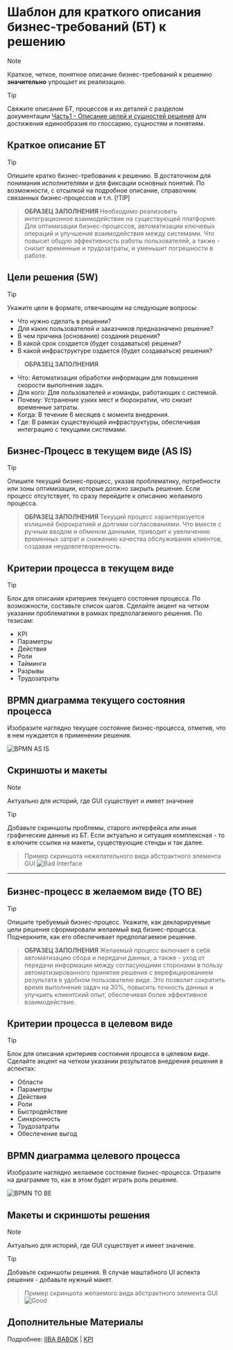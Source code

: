 # Шаблон для краткого описания бизнес-требований (БТ) к решению
> [!NOTE]
>Краткое, четкое, понятное описание бизнес-требований к решению **значительно** упрощает их реализацию.

>[!TIP]
>Свяжите описание БТ, процессов и их деталей с разделом документации [Часть1 - Описание целей и сущностей решения](https://github.com/archdocspec/featuredocumentation/blob/main/FeatureTemplate/1_TEMPLATE_Solution_Description_Objectives_Entities.md "Описание целей и сущностей решения") для достижения единообразия по глоссарию, сущностям и понятиям.



## Краткое описание БТ
>[!TIP]
>Опишите кратко бизнес-требования к решению. В достаточном для понимания исполнителями и для фиксации основных понятий. По возможности, с отсылкой на подробное описание, справочник связанных бизнес-процессов и т.п.
>[!TIP]

>**ОБРАЗЕЦ ЗАПОЛНЕНИЯ**
Необходимо реализовать интеграционное взаимодействие на существующей платформе.
Для оптимизации бизнес-процессов, автоматизации ключевых операций и улучшения взаимодействия между системами.
Что повысит общую эффективность работы пользователей, а также - снизит временные и трудозатраты, и уменьшит погрешности в работе.

## Цели решения (5W)

>[!TIP]
>Укажите цели в формате, отвечающем на следующие вопросы:

- Что нужно сделать в решении?
- Для каких пользователей и заказчиков предназначено решение?
- В чем причина (основание) создания решения?
- В какой срок создается (будет создаваться)  решения?
- В какой инфраструктуре оздается (будет создаваться)  решения?

>**ОБРАЗЕЦ ЗАПОЛНЕНИЯ**
* Что: Автоматизация обработки информации для повышения скорости выполнения задач.
* Для кого: Для пользователей и команды, работающих с системой.
* Почему: Устранение узких мест и бюрократии, что снизит временные затраты.
* Когда: В течение 6 месяцев с момента внедрения.
* Где: В рамках существующей инфраструктуры, обеспечивая интеграцию с текущими системами.


## Бизнес-Процесс в текущем виде (AS IS)
>[!TIP]
>Опишите текущий бизнес-процесс, указав проблематику, потребности или зоны оптимизации, которые должно закрыть решение.
Если процесс отсутствует, то сразу перейдите к описанию желаемого процесса.

>**ОБРАЗЕЦ ЗАПОЛНЕНИЯ**
Текущий процесс характеризуется излишней бюрократией и долгими согласованиями.
Что вместе с ручным вводом и обменом данными, приводит к увеличению временных затрат и снижению качества обслуживания клиентов, создавая неудовлетворенность.

## Критерии процесса в текущем виде
>[!TIP]
>Блок для описания критериев текущего состояния процесса. По возможности, составьте список шагов. Сделайте акцент на четком указании проблематики в рамках предполагаемого решения. По тезисам:

- KPI
- Параметры
- Действия
- Роли
- Тайминги
- Разрывы
- Трудозатраты


## BPMN диаграмма текущего состояния процесса
Изобразите наглядно текущее состояние бизнес-процесса, отметив, что в нем нуждается в применении решения.

![BPMN AS IS](https://github.com/archdocspec/featuredocumentation/blob/main/FeatureTemplate/Assets/Bad_Process.png)

## Скриншоты и макеты
> [!NOTE]
>Актуально для историй, где GUI существует и имеет значение 

>[!TIP]
>Добавьте скриншоты проблемы, старого интерфейса или иные графические данные из БТ.
Если актуально и ситуация комплексная - то в ключите ссылки на макеты, существующие стенды и так далее.

>Пример скриншота нежелательного вида абстрактного элемента GUI
>![Bad Interface](https://github.com/archdocspec/featuredocumentation/blob/main/FeatureTemplate/Assets/BadUI_Phone_Selector.gif)

___________________________________

## Бизнес-процесс в желаемом виде (TO BE)

>[!TIP]
>Опишите требуемый бизнес-процесс. Укажите, как декларируемые цели решения сформировали желаемый вид бизнес-процесса. Подчеркните, как его обеспечивает предполагаемое решение.

>**ОБРАЗЕЦ ЗАПОЛНЕНИЯ**
Желаемый процесс включает в себя автоматизацию сбора и передачи данных, а также - уход от передачи информации между согласующими сторонами в пользу автоматизированного принятия решения с верефицированием результата в удобном пользователю виде.
Это позволит сократить время выполнения задач на 30%, повысить точность данных и улучшить клиентский опыт, обеспечивая более эффективное взаимодействие.


## Критерии процесса в целевом виде

>[!TIP]
>Блок для описания критериев состояния процесса в целевом виде. Сделайте акцент на четком указании результатов внедрения решения в аспектах:

- Области
- Параметры
- Действия
- Роли
- Быстродействие
- Синхронность
- Трудозатраты
- Обеспечение выгод

## BPMN диаграмма целевого процесса

Изобразите наглядно желаемое состояние бизнес-процесса.
Отразите на диаграмме то, как в этом будет играть роль решение.

![BPMN TO BE](https://github.com/archdocspec/featuredocumentation/blob/main/FeatureTemplate/Assets/Good_Process.png)

## Макеты и скриншоты решения

> [!NOTE]
>Актуально для историй, где GUI существует и имеет значение.

>[!TIP]
>Добавьте скриншоты решения.
В случае маштабного UI аспекта решения - добавьте нужный макет.

>Пример скриншота желаемого вида абстрактного элемента GUI
>![Good](https://github.com/archdocspec/featuredocumentation/blob/main/FeatureTemplate/Assets/goodui.jpg)

## Дополнительные Материалы

Подробнее: [IIBA BABOK](https://www.iiba.org/career-resources/a-business-analysis-professionals-foundation-for-success/babok/) | [KPI](https://developers.sber.ru/help/business-development/what-is-kpi)


